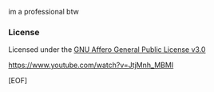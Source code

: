 im a professional btw

### License
Licensed under the <a href="https://github.com/sirk1x/ResurrectedEternal/blob/main/LICENSE">GNU Affero General Public License v3.0</a><br>

https://www.youtube.com/watch?v=JtjMnh_MBMI

[EOF]
